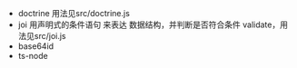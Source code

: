 - doctrine 用法见src/doctrine.js
- joi 用声明式的条件语句 来表达 数据结构，并判断是否符合条件 validate，用法见src/joi.js
- base64id
- ts-node